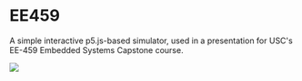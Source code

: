 # EE459
A simple interactive p5.js-based simulator, used in a presentation for USC's EE-459 Embedded Systems Capstone course.

![](https://i.gyazo.com/fff825d229bd1050da73f97f2c090e6c.gif)
